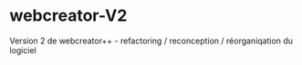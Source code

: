 # webcreator-V2
Version 2 de webcreator++ - refactoring / reconception / réorganiqation du logiciel
